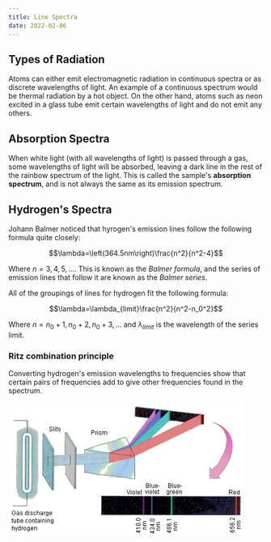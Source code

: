 ```yaml
---
title: Line Spectra
date: 2022-02-06
---
```


## Types of Radiation

Atoms can either emit electromagnetic radiation in continuous spectra or as discrete wavelengths of light. An example of a continuous spectrum would be thermal radiation by a hot object. On the other hand, atoms such as neon excited in a glass tube emit certain wavelengths of light and do not emit any others.

## Absorption Spectra

When white light (with all wavelengths of light) is passed through a gas, some wavelengths of light will be absorbed, leaving a dark line in the rest of the rainbow spectrum of the light. This is called the sample's **absorption spectrum**, and is not always the same as its emission spectrum.

## Hydrogen's Spectra

Johann Balmer noticed that hyrogen's emission lines follow the following formula quite closely:

$$\lambda=\left(364.5nm\right)\frac{n^2}{n^2-4}$$

Where $n=3,4,5,...$. This is known as the *Balmer formula*, and the series of emission lines that follow it are known as the *Balmer series*.

All of the groupings of lines for hydrogen fit the following formula:

$$\lambda=\lambda_{limit}\frac{n^2}{n^2-n_0^2}$$

Where $n=n_0+1,n_0+2,n_0+3,...$ and $\lambda_{limit}$ is the wavelength of the series limit.

### Ritz combination principle

Converting hydrogen's emission wavelengths to frequencies show that certain pairs of frequencies add to give other frequencies found in the spectrum.

![Hydrogen emission spectrum](../../images/hydrogen-spectrum.gif)